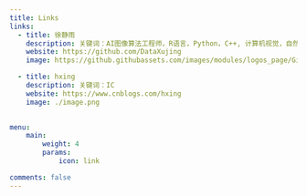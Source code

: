 ```yaml
---
title: Links
links:
  - title: 徐静雨
    description: 关键词：AI图像算法工程师，R语言，Python，C++, 计算机视觉，自然语言处理，语音识别，机器学习，统计学，网络爬虫，数据可视化🐢
    website: https://github.com/DataXujing
    image: https://github.githubassets.com/images/modules/logos_page/GitHub-Mark.png

  - title: hxing
    description: 关键词：IC
    website: https://www.cnblogs.com/hxing
    image: ./image.png
 

menu:
    main: 
        weight: 4
        params:
            icon: link

comments: false
---
```


<!-- To use this feature, add `links` section to frontmatter.

This page's frontmatter:

```yaml
links:
  - title: GitHub
    description: GitHub is the world's largest software development platform.
    website: https://github.com
    image: https://github.githubassets.com/images/modules/logos_page/GitHub-Mark.png
  - title: TypeScript
    description: TypeScript is a typed superset of JavaScript that compiles to plain JavaScript.
    website: https://www.typescriptlang.org
    image: ts-logo-128.jpg
```

`image` field accepts both local and external images. -->